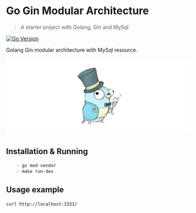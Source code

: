 # Go Gin Modular Architecture

> A starter project with Golang, Gin and MySql

[![Go Version][go-image]][go-url]

Golang Gin modular architecture with MySql resource.

![](header.jpg)

## Installation & Running

```
    - go mod vendor
    - make run-dev
```

## Usage example

`curl http://localhost:3333/`

[go-image]: https://img.shields.io/badge/Go--version-1.15-blue.svg
[go-url]: https://golang.org/doc/go1.15
